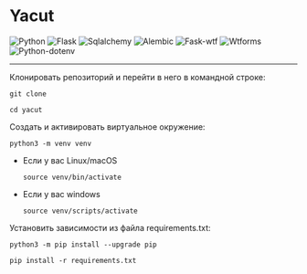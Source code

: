 # Yacut
![Python](https://img.shields.io/badge/dynamic/xml?color=red&label=Python&query=3.9&url=https%3A%2F%2Fpython.org%2F) ![Flask](https://img.shields.io/pypi/v/flask?color=orange&label=Flask) ![Sqlalchemy](https://img.shields.io/pypi/v/sqlalchemy?color=yellow&label=Sqlalchemy) ![Alembic](https://img.shields.io/pypi/v/alembic?color=toxic&label=Alembic) ![Fask-wtf](https://img.shields.io/pypi/v/flask-wtf?color=blue&label=Fask-wtf) ![Wtforms](https://img.shields.io/pypi/v/wtforms?color=darkblue&label=Wtforms) ![Python-dotenv](https://img.shields.io/pypi/v/python-dotenv?color=purple&label=Python-dotenv)
____
Клонировать репозиторий и перейти в него в командной строке:

```
git clone 
```

```
cd yacut
```

Cоздать и активировать виртуальное окружение:

```
python3 -m venv venv
```

* Если у вас Linux/macOS

    ```
    source venv/bin/activate
    ```

* Если у вас windows

    ```
    source venv/scripts/activate
    ```

Установить зависимости из файла requirements.txt:

```
python3 -m pip install --upgrade pip
```

```
pip install -r requirements.txt
```
